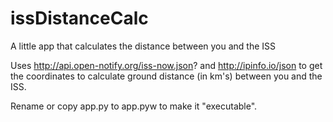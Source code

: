 # issDistanceCalc
A little app that calculates the distance between you and the ISS

Uses http://api.open-notify.org/iss-now.json? and http://ipinfo.io/json
to get the coordinates to calculate ground distance (in km's) between you and the ISS.

Rename or copy app.py to app.pyw to make it "executable".
